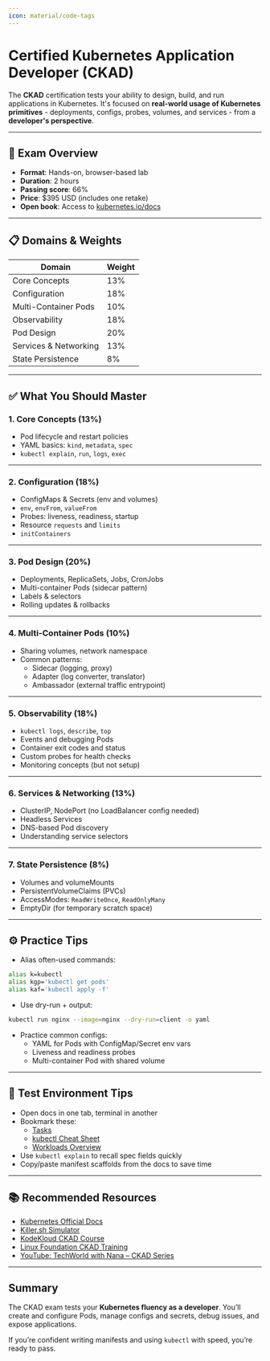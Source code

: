 ```yaml
---
icon: material/code-tags
---
```


# Certified Kubernetes Application Developer (CKAD)

The **CKAD** certification tests your ability to design, build, and run applications in Kubernetes. It's focused on **real-world usage of Kubernetes primitives** - deployments, configs, probes, volumes, and services - from a **developer's perspective**.

---

## 🧠 Exam Overview

- **Format**: Hands-on, browser-based lab
- **Duration**: 2 hours
- **Passing score**: 66%
- **Price**: $395 USD (includes one retake)
- **Open book**: Access to [kubernetes.io/docs](https://kubernetes.io/docs)

---

## 📋 Domains & Weights

| Domain                         | Weight |
|--------------------------------|--------|
| Core Concepts                  | 13%   |
| Configuration                  | 18%   |
| Multi-Container Pods           | 10%   |
| Observability                  | 18%   |
| Pod Design                     | 20%   |
| Services & Networking          | 13%   |
| State Persistence              | 8%    |

---

## ✅ What You Should Master

### 1. Core Concepts (13%)

- Pod lifecycle and restart policies
- YAML basics: `kind`, `metadata`, `spec`
- `kubectl explain`, `run`, `logs`, `exec`

---

### 2. Configuration (18%)

- ConfigMaps & Secrets (env and volumes)
- `env`, `envFrom`, `valueFrom`
- Probes: liveness, readiness, startup
- Resource `requests` and `limits`
- `initContainers`

---

### 3. Pod Design (20%)

- Deployments, ReplicaSets, Jobs, CronJobs
- Multi-container Pods (sidecar pattern)
- Labels & selectors
- Rolling updates & rollbacks

---

### 4. Multi-Container Pods (10%)

- Sharing volumes, network namespace
- Common patterns:
  - Sidecar (logging, proxy)
  - Adapter (log converter, translator)
  - Ambassador (external traffic entrypoint)

---

### 5. Observability (18%)

- `kubectl logs`, `describe`, `top`
- Events and debugging Pods
- Container exit codes and status
- Custom probes for health checks
- Monitoring concepts (but not setup)

---

### 6. Services & Networking (13%)

- ClusterIP, NodePort (no LoadBalancer config needed)
- Headless Services
- DNS-based Pod discovery
- Understanding service selectors

---

### 7. State Persistence (8%)

- Volumes and volumeMounts
- PersistentVolumeClaims (PVCs)
- AccessModes: `ReadWriteOnce`, `ReadOnlyMany`
- EmptyDir (for temporary scratch space)

---

## ⚙️ Practice Tips

- Alias often-used commands:

```bash
alias k=kubectl
alias kgp='kubectl get pods'
alias kaf='kubectl apply -f'
```

- Use dry-run + output:

```bash
kubectl run nginx --image=nginx --dry-run=client -o yaml
```

- Practice common configs:
  - YAML for Pods with ConfigMap/Secret env vars
  - Liveness and readiness probes
  - Multi-container Pod with shared volume

---

## 🧪 Test Environment Tips

- Open docs in one tab, terminal in another
- Bookmark these:
  - [Tasks](https://kubernetes.io/docs/tasks/)
  - [kubectl Cheat Sheet](https://kubernetes.io/docs/reference/kubectl/cheatsheet/)
  - [Workloads Overview](https://kubernetes.io/docs/concepts/workloads/)
- Use `kubectl explain` to recall spec fields quickly
- Copy/paste manifest scaffolds from the docs to save time

---

## 📚 Recommended Resources

- [Kubernetes Official Docs](https://kubernetes.io/docs/)
- [Killer.sh Simulator](https://killer.sh)
- [KodeKloud CKAD Course](https://kodekloud.com/p/kubernetes-for-developers/)
- [Linux Foundation CKAD Training](https://training.linuxfoundation.org/certification/certified-kubernetes-application-developer-ckad/)
- [YouTube: TechWorld with Nana – CKAD Series](https://www.youtube.com/watch?v=d6WC5n9G_sM)

---

## Summary

The CKAD exam tests your **Kubernetes fluency as a developer**. You’ll create and configure Pods, manage configs and secrets, debug issues, and expose applications.

If you’re confident writing manifests and using `kubectl` with speed, you’re ready to pass.